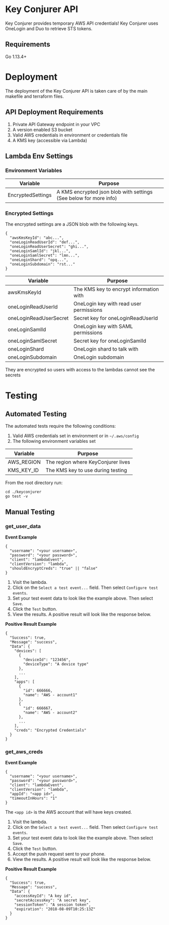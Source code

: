 # Key Conjurer API
Key Conjurer provides temporary AWS API credentials! Key Conjurer uses OneLogin and Duo to retrieve STS tokens.

## Requirements
Go 1.13.4+

# Deployment

The deployment of the Key Conjurer API is taken care of by the main makefile and terraform files.

## API Deployment Requirements
1. Private API Gateway endpoint in your VPC
1. A version enabled S3 bucket
1. Valid AWS credentials in environment or credentials file
1. A KMS key (accessible via Lambda)


## Lambda Env Settings
### Environment Variables
| Variable          | Purpose                                                           |
|-------------------|-------------------------------------------------------------------|
| EncryptedSettings | A KMS encrypted json blob with settings (See below for more info) |


### Encrypted Settings
The encrypted settings are a JSON blob with the following keys.
```
{
  "awsKmsKeyId": "abc...",
  "oneLoginReadUserId": "def...",
  "oneLoginReadUserSecret": "ghi...",
  "oneLoginSamlId": "jkl...",
  "oneLoginSamlSecret": "lmn...",
  "oneLoginShard": "opq...",
  "oneLoginSubdomain": "rst..."
}
```
| Variable               | Purpose                                 |
|------------------------|-----------------------------------------|
| awsKmsKeyId            | The KMS key to encrypt information with |
| oneLoginReadUserId     | OneLogin key with read user permissions |
| oneLoginReadUserSecret | Secret key for oneLoginReadUserId       |
| oneLoginSamlId         | OneLogin key with SAML permissions      |
| oneLoginSamlSecret     | Secret key for oneLoginSamlId           |
| oneLoginShard          | OneLogin shard to talk with             |
| oneLoginSubdomain      | OneLogin subdomain                      |

They are encrypted so users with access to the lambdas cannot see the secrets

# Testing
## Automated Testing
The automated tests require the following conditions:

1. Valid AWS credentials set in environment or in `~/.aws/config`
1. The following environment variables set

| Variable   | Purpose                           |
|------------|-----------------------------------|
| AWS_REGION | The region where KeyConjurer lives|
| KMS_KEY_ID | The KMS key to use during testing |

From the root directory run:
```
cd ./keyconjurer
go test -v
```

## Manual Testing

### get_user_data
**Event Example**
```
{
  "username": "<your username>",
  "password": "<your password>",
  "client": "lambdaEvent",
  "clientVersion": "lambda",
  "shouldEncryptCreds": "true" || "false"
}
```

1. Visit the lambda.
2. Click on the `Select a test event...` field. Then select `Configure test events`.
3. Set your test event data to look like the example above. Then select `Save`.
4. Click the `Test` button.
5. View the results. A positive result will look like the response below.

**Positive Result Example**
```
{
  "Success": true,
  "Message": "success",
  "Data": {
    "devices": [
      {
        "deviceId": "123456",
        "deviceType": "A device type"
      },
      ...
    ],
    "apps": [
      {
        "id": 666666,
        "name": "AWS - account1"
      },
      {
        "id": 666667,
        "name": "AWS - account2"
      },
      ...
    ],
    "creds": "Encrypted Credentials"
  }
}
```

### get_aws_creds
**Event Example**
```
{
  "username": "<your username>",
  "password": "<your password>",
  "client": "lambdaEvent",
  "clientVersion": "lambda",
  "appId": "<app id>",
  "timeoutInHours": "1"
}
```
The `<app id>` is the AWS account that will have keys created.

1. Visit the lambda.
1. Click on the `Select a test event...` field. Then select `Configure test events`.
1. Set your test event data to look like the example above. Then select `Save`.
1. Click the `Test` button.
1. Accept the push request sent to your phone.
1. View the results. A positive result will look like the response below.

**Positive Result Example**
```
{
  "Success": true,
  "Message": "success",
  "Data": {
    "accessKeyId": "A key id",
    "secretAccessKey": "A secret key",
    "sessionToken": "A session token",
    "expiration": "2018-08-09T10:25:13Z"
  }
}
```


